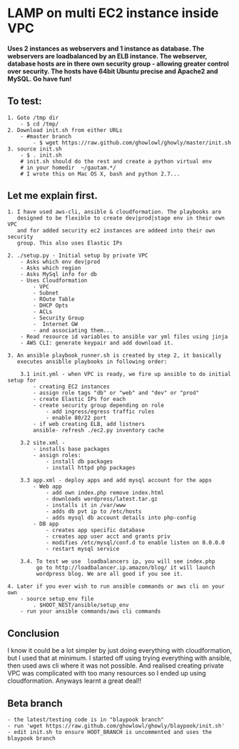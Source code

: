 


LAMP on multi EC2 instance inside VPC
================================================================
#### Uses 2 instances as webservers and 1 instance as database. The webservers are loadbalanced by an ELB instance. The webserver, database hosts are in there own security group - allowing greater control over security. The hosts have 64bit Ubuntu precise and Apache2 and MySQL. Go have fun!


To test:
--------------------
    1. Goto /tmp dir
        - $ cd /tmp/
    2. Download init.sh from either URLs
        - #master branch
            - $ wget https://raw.github.com/ghowlowl/ghowly/master/init.sh
    3. source init.sh
        - $ . init.sh
        # init.sh should do the rest and create a python virtual env
        # in your homedir  ~/gautam.*/
        # I wrote this on Mac OS X, bash and python 2.7...


Let me explain first.
--------------------

    1. I have used aws-cli, ansible & cloudformation. The playbooks are
       designed to be flexible to create dev|prod|stage env in their own VPC
       and for added security ec2 instances are addeed into their own security
       group. This also uses Elastic IPs

    2. ./setup.py - Initial setup by private VPC
        - Asks which env dev|prod
        - Asks which region
        - Asks MySql info for db
        - Uses Cloudformation
            - VPC
            - Subnet
            - ROute Table
            - DHCP Opts
            - ACLs
            - Security Group
            -  Internet GW
            - and associating them...
        - Read resource id variables to ansible var yml files using jinja
        - AWS CLI: generate keypair and add download it.

    3. An ansible playbook_runner.sh is created by step 2, it basically
       executes ansiblle playbooks in following order:

        3.1 init.yml - when VPC is ready, we fire up ansible to do initial setup for
            - creating EC2 instances
            - assign role tags "db" or "web" and "dev" or "prod"
            - create Elastic IPs for each
            - create security group depending on role
                - add ingress/egress traffic rules
                - enable 80/22 port
            - if web creating ELB, add listners
            ansible- refresh ./ec2.py inventory cache

        3.2 site.xml -
            - installs base packages
            - assign roles:
                - install db packages
                - install httpd php packages

        3.3 app.xml - deploy apps and add mysql account for the apps
            - Web app
                - add own index.php remove index.html
                - downloads wordpress/latest.tar.gz
                - installs it in /var/www
                - adds db pvt ip to /etc/hosts
                - adds mysql db account details into php-config
            - DB app
                - creates app specific database
                - creates app user acct and grants priv
                - modifies /etc/mysql/conf.d to enable listen on 0.0.0.0
                - restart mysql service

        3.4. To test we use  loadbalancers ip, you will see index.php
             go to http://loadbalancer.ip.amazon/blog/ it will launch
             wordpress blog. We are all good if you see it.

    4. Later if you ever wish to run ansible commands or aws cli on your own
        - source setup_env file
            . $HOOT_NEST/ansible/setup_env
        - run your ansible commands/aws cli commands


Conclusion
--------------------
I know it could be a lot simpler by just doing everything with cloudformation, but I used that at minimum. I started off using trying everything with ansible, then used aws cli where it was not possible. And realised creating private VPC was complicated with too many resources so I ended up using cloudformation. Anyways learnt a great deal!!

Beta branch
--------------------
    - the latest/testing code is in "blaypook branch"
    - run 'wget https://raw.github.com/ghowlowl/ghowly/blaypook/init.sh'
    - edit init.sh to ensure HOOT_BRANCH is uncommented and uses the blaypook branch
